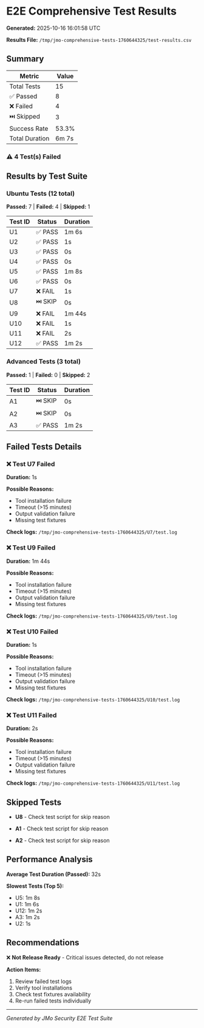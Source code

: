 # E2E Comprehensive Test Results

**Generated:** 2025-10-16 16:01:58 UTC

**Results File:** `/tmp/jmo-comprehensive-tests-1760644325/test-results.csv`


## Summary

| Metric | Value |
|--------|-------|
| Total Tests | 15 |
| ✅ Passed | 8 |
| ❌ Failed | 4 |
| ⏭️ Skipped | 3 |
| Success Rate | 53.3% |
| Total Duration | 6m 7s |

### ⚠️ 4 Test(s) Failed


## Results by Test Suite

### Ubuntu Tests (12 total)

**Passed:** 7 | **Failed:** 4 | **Skipped:** 1

| Test ID | Status | Duration |
|---------|--------|----------|
| U1 | ✅ PASS | 1m 6s |
| U2 | ✅ PASS | 1s |
| U3 | ✅ PASS | 0s |
| U4 | ✅ PASS | 0s |
| U5 | ✅ PASS | 1m 8s |
| U6 | ✅ PASS | 0s |
| U7 | ❌ FAIL | 1s |
| U8 | ⏭️ SKIP | 0s |
| U9 | ❌ FAIL | 1m 44s |
| U10 | ❌ FAIL | 1s |
| U11 | ❌ FAIL | 2s |
| U12 | ✅ PASS | 1m 2s |

### Advanced Tests (3 total)

**Passed:** 1 | **Failed:** 0 | **Skipped:** 2

| Test ID | Status | Duration |
|---------|--------|----------|
| A1 | ⏭️ SKIP | 0s |
| A2 | ⏭️ SKIP | 0s |
| A3 | ✅ PASS | 1m 2s |

## Failed Tests Details

### ❌ Test U7 Failed

**Duration:** 1s

**Possible Reasons:**
- Tool installation failure
- Timeout (>15 minutes)
- Output validation failure
- Missing test fixtures

**Check logs:** `/tmp/jmo-comprehensive-tests-1760644325/U7/test.log`

### ❌ Test U9 Failed

**Duration:** 1m 44s

**Possible Reasons:**
- Tool installation failure
- Timeout (>15 minutes)
- Output validation failure
- Missing test fixtures

**Check logs:** `/tmp/jmo-comprehensive-tests-1760644325/U9/test.log`

### ❌ Test U10 Failed

**Duration:** 1s

**Possible Reasons:**
- Tool installation failure
- Timeout (>15 minutes)
- Output validation failure
- Missing test fixtures

**Check logs:** `/tmp/jmo-comprehensive-tests-1760644325/U10/test.log`

### ❌ Test U11 Failed

**Duration:** 2s

**Possible Reasons:**
- Tool installation failure
- Timeout (>15 minutes)
- Output validation failure
- Missing test fixtures

**Check logs:** `/tmp/jmo-comprehensive-tests-1760644325/U11/test.log`

## Skipped Tests

- **U8** - Check test script for skip reason

- **A1** - Check test script for skip reason

- **A2** - Check test script for skip reason

## Performance Analysis

**Average Test Duration (Passed):** 32s

**Slowest Tests (Top 5):**

- U5: 1m 8s
- U1: 1m 6s
- U12: 1m 2s
- A3: 1m 2s
- U2: 1s

## Recommendations

❌ **Not Release Ready** - Critical issues detected, do not release

**Action Items:**
1. Review failed test logs
2. Verify tool installations
3. Check test fixtures availability
4. Re-run failed tests individually

---
*Generated by JMo Security E2E Test Suite*
